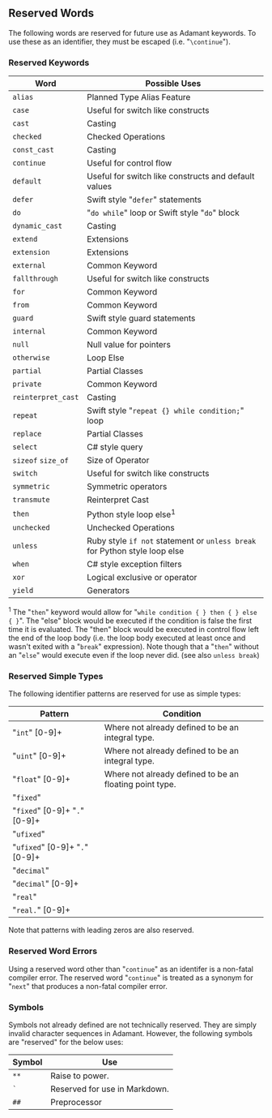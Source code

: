 ## Reserved Words

The following words are reserved for future use as Adamant keywords. To use these as an identifier, they must be escaped (i.e. "`\continue`").

### Reserved Keywords

| Word               | Possible Uses                                                              |
| ------------------ | -------------------------------------------------------------------------- |
| `alias`            | Planned Type Alias Feature                                                 |
| `case`             | Useful for switch like constructs                                          |
| `cast`             | Casting                                                                    |
| `checked`          | Checked Operations                                                         |
| `const_cast`       | Casting                                                                    |
| `continue`         | Useful for control flow                                                    |
| `default`          | Useful for switch like constructs and default values                       |
| `defer`            | Swift style "`defer`" statements                                           |
| `do`               | "`do while`" loop or Swift style "`do`" block                              |
| `dynamic_cast`     | Casting                                                                    |
| `extend`           | Extensions                                                                 |
| `extension`        | Extensions                                                                 |
| `external`         | Common Keyword                                                             |
| `fallthrough`      | Useful for switch like constructs                                          |
| `for`              | Common Keyword                                                             |
| `from`             | Common Keyword                                                             |
| `guard`            | Swift style guard statements                                               |
| `internal`         | Common Keyword                                                             |
| `null`             | Null value for pointers                                                    |
| `otherwise`        | Loop Else                                                                  |
| `partial`          | Partial Classes                                                            |
| `private`          | Common Keyword                                                             |
| `reinterpret_cast` | Casting                                                                    |
| `repeat`           | Swift style "`repeat {} while condition;`" loop                            |
| `replace`          | Partial Classes                                                            |
| `select`           | C# style query                                                             |
| `sizeof` `size_of` | Size of Operator                                                           |
| `switch`           | Useful for switch like constructs                                          |
| `symmetric`        | Symmetric operators                                                        |
| `transmute`        | Reinterpret Cast                                                           |
| `then`             | Python style loop else<sup>1</sup>                                         |
| `unchecked`        | Unchecked Operations                                                       |
| `unless`           | Ruby style `if not` statement or `unless break` for Python style loop else |
| `when`             | C# style exception filters                                                 |
| `xor`              | Logical exclusive or operator                                              |
| `yield`            | Generators                                                                 |

<sup>1</sup> The "`then`" keyword would allow for "`while condition { } then { } else { }`". The "else" block would be executed if the condition is false the first time it is evaluated. The "then" block would be executed in control flow left the end of the loop body (i.e. the loop body executed at least once and wasn't exited with a "`break`" expression). Note though that a "`then`" without an "`else`" would execute even if the loop never did. (see also `unless break`)

### Reserved Simple Types

The following identifier patterns are reserved for use as simple types:

| Pattern                        | Condition                                               |
| ------------------------------ | ------------------------------------------------------- |
| "`int`" [0-9]+                 | Where not already defined to be an integral type.       |
| "`uint`" [0-9]+                | Where not already defined to be an integral type.       |
| "`float`" [0-9]+               | Where not already defined to be an floating point type. |
| "`fixed`"                      |                                                         |
| "`fixed`" [0-9]+ "`.`" [0-9]+  |                                                         |
| "`ufixed`"                     |                                                         |
| "`ufixed`" [0-9]+ "`.`" [0-9]+ |                                                         |
| "`decimal`"                    |                                                         |
| "`decimal`" [0-9]+             |                                                         |
| "`real`"                       |                                                         |
| "`real.`" [0-9]+               |                                                         |

Note that patterns with leading zeros are also reserved.

### Reserved Word Errors

Using a reserved word other than "`continue`" as an identifer is a non-fatal compiler error. The reserved word "`continue`" is treated as a synonym for "`next`" that produces a non-fatal compiler error.

### Symbols

Symbols not already defined are not technically reserved. They are simply invalid character sequences in Adamant. However, the following symbols are "reserved" for the below uses:

| Symbol  | Use                           |
| ------- | ----------------------------- |
| `**`    | Raise to power.               |
| `` ` `` | Reserved for use in Markdown. |
| `##`    | Preprocessor                  |
